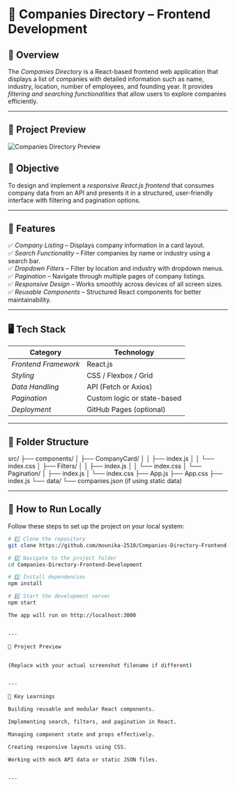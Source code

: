 # 🏢 Companies Directory – Frontend Development

## 📘 Overview
The *Companies Directory* is a React-based frontend web application that displays a list of companies with detailed information such as name, industry, location, number of employees, and founding year. It provides *filtering and searching functionalities* that allow users to explore companies efficiently.

---

## 📸 Project Preview

![Companies Directory Preview](https://res.cloudinary.com/drecb9hgv/image/upload/v1760862421/Screenshot_2025-10-19_135557_fzaff9.png)

## 🎯 Objective
To design and implement a *responsive React.js frontend* that consumes company data from an API and presents it in a structured, user-friendly interface with filtering and pagination options.

---

## 🧩 Features
✅ *Company Listing* – Displays company information in a card layout.  
✅ *Search Functionality* – Filter companies by name or industry using a search bar.  
✅ *Dropdown Filters* – Filter by location and industry with dropdown menus.  
✅ *Pagination* – Navigate through multiple pages of company listings.  
✅ *Responsive Design* – Works smoothly across devices of all screen sizes.  
✅ *Reusable Components* – Structured React components for better maintainability.

---

## 🖥 Tech Stack

| Category | Technology |
|-----------|-------------|
| *Frontend Framework* | React.js |
| *Styling* | CSS / Flexbox / Grid |
| *Data Handling* | API (Fetch or Axios) |
| *Pagination* | Custom logic or state-based |
| *Deployment* | GitHub Pages (optional) |

---

## 📂 Folder Structure

src/ ├── components/ │   ├── CompanyCard/ │   │   ├── index.js │   │   └── index.css │   ├── Filters/ │   │   ├── index.js │   │   └── index.css │   └── Pagination/ │       ├── index.js │       └── index.css ├── App.js ├── App.css ├── index.js └── data/ └── companies.json (if using static data)

---

## 🚀 How to Run Locally
Follow these steps to set up the project on your local system:
```bash
# 1️⃣ Clone the repository
git clone https://github.com/mounika-2510/Companies-Directory-Frontend-Development.git

# 2️⃣ Navigate to the project folder
cd Companies-Directory-Frontend-Development

# 3️⃣ Install dependencies
npm install

# 4️⃣ Start the development server
npm start

The app will run on http://localhost:3000


---

📸 Project Preview


(Replace with your actual screenshot filename if different)


---

🧠 Key Learnings

Building reusable and modular React components.

Implementing search, filters, and pagination in React.

Managing component state and props effectively.

Creating responsive layouts using CSS.

Working with mock API data or static JSON files.


---
